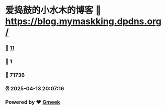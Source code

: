 # 爱捣鼓的小水木的博客 :link: https://blog.mymaskking.dpdns.org/ 
### :page_facing_up: [11](https://blog.mymaskking.dpdns.org//tag.html) 
### :speech_balloon: 1 
### :hibiscus: 71736 
### :alarm_clock: 2025-04-13 20:07:16 
### Powered by :heart: [Gmeek](https://github.com/Meekdai/Gmeek)
